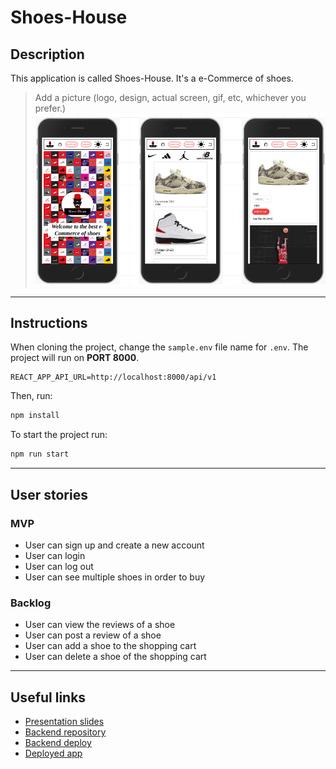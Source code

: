 # Shoes-House

## Description

This application is called Shoes-House. It's a e-Commerce of shoes.

> Add a picture (logo, design, actual screen, gif, etc, whichever you prefer.)
![](src/img/shoesHouseLayout.png)

---
## Instructions

When cloning the project, change the <code>sample.env</code> file name for <code>.env</code>. The project will run on **PORT 8000**.
```
REACT_APP_API_URL=http://localhost:8000/api/v1

```

Then, run:
```bash
npm install
```

To start the project run:
```bash
npm run start
```

---
## User stories 

### MVP

- User can sign up and create a new account
- User can login
- User can log out
- User can see multiple shoes in order to buy


### Backlog

- User can view the reviews of a shoe
- User can post a review of a shoe
- User can add a shoe to the shopping cart
- User can delete a shoe of the shopping cart

---

## Useful links

- [Presentation slides](https://slides.com/elurgonzalezr/minimal)
- [Backend repository](https://github.com/elugon/ShoesHouse-Backend)
- [Backend deploy](https://shoes-house.herokuapp.com/)
- [Deployed app](https://shoes-house.netlify.app/)



